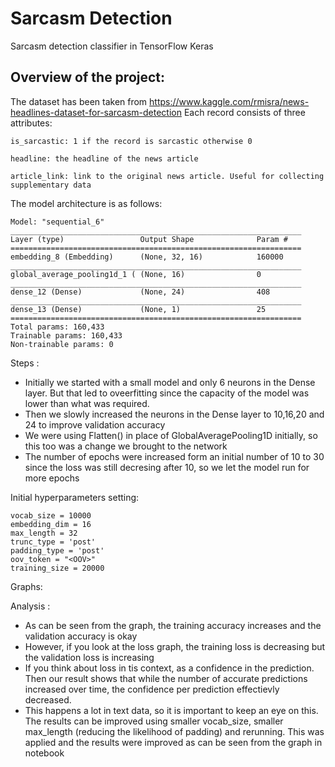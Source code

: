 # Sarcasm Detection
Sarcasm detection classifier in TensorFlow Keras

## Overview of the project:

The dataset has been taken from https://www.kaggle.com/rmisra/news-headlines-dataset-for-sarcasm-detection
Each record consists of three attributes:

    is_sarcastic: 1 if the record is sarcastic otherwise 0

    headline: the headline of the news article

    article_link: link to the original news article. Useful for collecting supplementary data


The model architecture is as follows:


```
Model: "sequential_6"
_________________________________________________________________
Layer (type)                 Output Shape              Param #   
=================================================================
embedding_8 (Embedding)      (None, 32, 16)            160000    
_________________________________________________________________
global_average_pooling1d_1 ( (None, 16)                0         
_________________________________________________________________
dense_12 (Dense)             (None, 24)                408       
_________________________________________________________________
dense_13 (Dense)             (None, 1)                 25        
=================================================================
Total params: 160,433
Trainable params: 160,433
Non-trainable params: 0 
```


Steps :
- Initially we started with a small model and only 6 neurons in the Dense layer. But that led to oveerfitting since the capacity of the model was lower than what was required. 
- Then we slowly increased the neurons in the Dense layer to 10,16,20 and 24 to improve validation accuracy
- We were using Flatten() in place of GlobalAveragePooling1D initially, so this too was a change we brought to the network
- The number of epochs were increased form an initial number of 10 to 30 since the loss was still decresing after 10, so we let the model run for more epochs

Initial hyperparameters setting:
```
vocab_size = 10000
embedding_dim = 16
max_length = 32
trunc_type = 'post'
padding_type = 'post'
oov_token = "<OOV>"
training_size = 20000
```

Graphs:



Analysis :
- As can be seen from the graph, the training accuracy increases and the validation accuracy is okay
- However, if you look at the loss graph, the training loss is decreasing but the validation loss is increasing
- If you think about loss in tis context, as a confidence in the prediction. Then our result shows that while the number of accurate predictions increased over time, the confidence per prediction effectievly decreased.
- This happens a lot in text data, so it is important to keep an eye on this. The results can be improved using smaller vocab_size, smaller max_length (reducing the likelihood of padding) and rerunning. This was applied and the results were improved as can be seen from the graph in notebook


